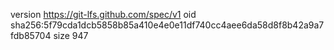 version https://git-lfs.github.com/spec/v1
oid sha256:5f79cda1dcb5858b85a410e4e0e11df740cc4aee6da58d8f8b42a9a7fdb85704
size 947
